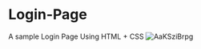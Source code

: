 # Login-Page
A sample Login Page Using HTML + CSS
![AaKSziBrpg](https://user-images.githubusercontent.com/96800858/185180906-6f8c592b-adfa-4b68-9589-ae633bf8088c.jpg)
